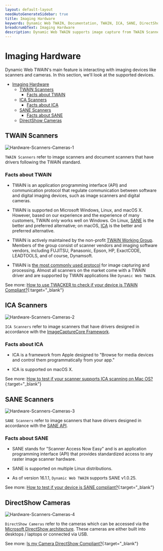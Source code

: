 ```yaml
---
layout: default-layout
needAutoGenerateSidebar: true
title: Imaging Hardware
keywords: Dynamic Web TWAIN, Documentation, TWAIN, ICA, SANE, DirectShow, Webcam, MediaDevices Hardware
breadcrumbText: Imaging Hardware
description: Dynamic Web TWAIN supports image capture from TWAIN Scanners, ICA Scanners, SANE Scanners, DirectShow Cameras, and MediaDevices Cameras.
---
```


# Imaging Hardware 

Dynamic Web TWAIN's main feature is interacting with imaging devices like scanners and cameras. In this section, we'll look at the supported devices.

- [Imaging Hardware](#imaging-hardware)
  - [TWAIN Scanners](#twain-scanners)
    - [Facts about TWAIN](#facts-about-twain)
  - [ICA Scanners](#ica-scanners)
    - [Facts about ICA](#facts-about-ica)
  - [SANE Scanners](#sane-scanners)
    - [Facts about SANE](#facts-about-sane)
  - [DirectShow Cameras](#directshow-cameras)

## TWAIN Scanners

![Hardware-Scanners-Cameras-1](/assets/imgs/Hardware-Scanners-Cameras-1.png)

`TWAIN Scanners` refer to image scanners and document scanners that have drivers following the TWAIN standard.

### Facts about TWAIN

* TWAIN is an application programming interface (API) and communication protocol that regulate communication between software and digital imaging devices, such as image scanners and digital cameras. 

* TWAIN is supported on Microsoft Windows, Linux, and macOS X. However, based on our experience and the experience of many customers, TWAIN only works well on Windows. On Linux, [SANE](#sane-scanners) is the better and preferred alternative; on macOS, [ICA](#ica-scanners) is the better and preferred alternative.

* TWAIN is actively maintained by the non-profit [TWAIN Working Group](https://www.twain.org/). Members of the group consist of scanner vendors and imaging software vendors, including FUJITSU, Panasonic, Epson, HP, ExactCODE, LEADTOOLS, and of course, Dynamsoft.

* TWAIN is [the most commonly used protocol](https://www.twain.org/why-twain/) for image capturing and processing. Almost all scanners on the market come with a TWAIN driver and are supported by TWAIN applications like `Dynamic Web TWAIN`.

See more: [How to use TWACKER to check if your device is TWAIN Compliant?](/_articles/docs/faq/how-to-use-TWACKER-to-check-if-your-device-is-TWAIN-Compliant.md){:target="_blank"}

## ICA Scanners

![Hardware-Scanners-Cameras-2](/assets/imgs/Hardware-Scanners-Cameras-2.png)

`ICA Scanners` refer to image scanners that have drivers designed in accordance with the [ImageCaptureCore Framework](https://developer.apple.com/documentation/imagecapturecore).

### Facts about ICA

* ICA is a framework from Apple designed to "Browse for media devices and control them programmatically from your app."

* ICA is supported on macOS X.

See more: [How to test if your scanner supports ICA scanning on Mac OS?](/_articles/docs/faq/how-to-test-if-your-scanner-supports-ICA-scanning-on-Mac-OS.md){:target="_blank"} 

## SANE Scanners

![Hardware-Scanners-Cameras-3](/assets/imgs/Hardware-Scanners-Cameras-3.png)

`SANE Scanners` refer to image scanners that have drivers designed in accordance with the [SANE API](http://www.sane-project.org/).

### Facts about SANE

* SANE stands for "Scanner Access Now Easy" and is an application programming interface (API) that provides standardized access to any raster image scanner hardware.

* SANE is supported on multiple Linux distributions.

* As of version 16.1.1, `Dynamic Web TWAIN` supports SANE v1.0.25.

See more: [How to test if your device is SANE compliant?](/_articles/docs/faq/how-to-test-if-your-device-is-SANE-compliant.md){:target="_blank"} 

## DirectShow Cameras

![Hardware-Scanners-Cameras-4](/assets/imgs/Hardware-Scanners-Cameras-4.png)

`DirectShow Cameras` refer to the cameras which can be accessed via the [Microsoft DirectShow architecture](https://docs.microsoft.com/en-us/windows/win32/directshow/introduction-to-directshow). These cameras are either built into desktops / laptops or connected via USB.

See more: [Is my Camera DirectShow Compliant?](/_articles/docs/faq/how-to-test-if-your-camera-is-DirectShow-compliant.md){:target="_blank"}  